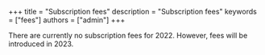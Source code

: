 +++
title = "Subscription fees"
description = "Subscription fees"
keywords = ["fees"]
authors = ["admin"]
+++

There are currently no subscription fees for 2022. However, fees will be introduced in 2023.

